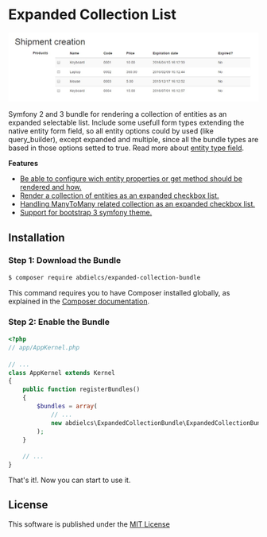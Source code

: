 Expanded Collection List
========================

<img src="https://raw.githubusercontent.com/abdielcs/ExpandedCollectionBundle/master/Resources/doc/images/expanded-checkbox-list.png" alt="Symfony expanded list"/>

Symfony 2 and 3 bundle for rendering a collection of entities as an expanded selectable list.
Include some usefull form types extending the native entity form field, so all entity options
could by used (like query_builder), except expanded and multiple, since all the bundle types are based in those
options setted to true. Read more about [entity type field](http://symfony.com/doc/current/reference/forms/types/entity.html).


**Features**

  * [Be able to configure wich entity properties or get method should be rendered and how.](Resources/doc/1-fields-configuration.md)
  * [Render a collection of entities as an expanded checkbox list.](Resources/doc/2-expanded-onetomany.md)
  * [Handling ManyToMany related collection as an expanded checkbox list.](Resources/doc/3-expanded-manytomany.md)
  * [Support for bootstrap 3 symfony theme.](Resources/doc/4-bootstrap-3-example.md)

Installation
------------

### Step 1: Download the Bundle

```bash
$ composer require abdielcs/expanded-collection-bundle
```

This command requires you to have Composer installed globally, as explained
in the [Composer documentation](https://getcomposer.org/doc/00-intro.md).

### Step 2: Enable the Bundle

```php
<?php
// app/AppKernel.php

// ...
class AppKernel extends Kernel
{
    public function registerBundles()
    {
        $bundles = array(
            // ...
            new abdielcs\ExpandedCollectionBundle\ExpandedCollectionBundle(),
        );
    }

    // ...
}
```

That's it!. Now you can start to use it.

License
-------

This software is published under the [MIT License](LICENSE.md)
